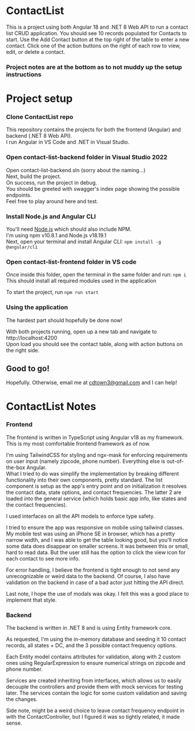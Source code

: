 # ContactList

This is a project using both Angular 18 and .NET 8 Web API to run a contact list CRUD application.
You should see 10 records populated for Contacts to start. 
Use the Add Contact button at the top right of the table to enter a new contact.
Click one of the action buttons on the right of each row to view, edit, or delete a contact.

### Project notes are at the bottom as to not muddy up the setup instructions

# Project setup

### Clone ContactList repo

This repository contains the projects for both the frontend (Angular) and backend (.NET 8 Web API).  
I run Angular in VS Code and .NET in Visual Studio.

### Open contact-list-backend folder in Visual Studio 2022

Open contact-list-backend.sln (sorry about the naming...)  
Next, build the project.  
On success, run the project in debug.  
You should be greeted with swagger's index page showing the possible endpoints.  
Feel free to play around here and test.

### Install Node.js and Angular CLI

You'll need [Node.js](https://nodejs.org/) which should also include NPM.  
I'm using npm v10.8.1 and Node.js v18.19.1  
Next, open your terminal and install Angular CLI: `npm install -g @angular/cli`

### Open contact-list-frontend folder in VS code

Once inside this folder, open the terminal in the same folder and run: `npm i`  
This should install all required modules used in the application  

To start the project, run `npm run start`

### Using the application

The hardest part should hopefully be done now!  

With both projects running, open up a new tab and navigate to http://localhost:4200  
Upon load you should see the contact table, along with action buttons on the right side.

## Good to go!
Hopefully. Otherwise, email me at cdtown3@gmail.com and I can help!

# ContactList Notes

### Frontend

The frontend is written in TypeScript using Angular v18 as my framework. This is my most comfortable frontend framework as of now.  

I'm using TailwindCSS for styling and ngx-mask for enforcing requirements on user input (namely zipcode, phone number). Everything else is out-of-the-box Angular.  
What I tried to do was simplify the implementation by breaking different functionality into their own components, pretty standard. The list component is setup as the app's entry point and on
initialization it resolves the contact data, state options, and contact frequencies. The latter 2 are loaded into the general service (which holds basic app info, like states and the contact frequencies).  

I used interfaces on all the API models to enforce type safety.  

I tried to ensure the app was responsive on mobile using tailwind classes. My mobile test was using an iPhone SE in browser, which has a pretty narrow width, and I was able to get the table looking good, but you'll notice some
data does disappear on smaller screens. It was between this or small, hard to read data. But the user still has the option to click the view icon for each contact to see more info.  

For error handling, I believe the frontend is tight enough to not send any unrecognizable or weird data to the backend. Of course, I also have validation on the backend in case of a bad actor just hitting the API direct.  

Last note, I hope the use of modals was okay. I felt this was a good place to implement that style.

### Backend

The backend is written in .NET 8 and is using Entity framework core.  

As requested, I'm using the in-memory database and seeding it 10 contact records, all states + DC, and the 3 possible contact frequency options.  

Each Entity model contains attributes for validation, along with 2 custom ones using RegularExpression to ensure numerical strings on zipcode and phone number.  

Services are created inheriting from interfaces, which allows us to easily decouple the controllers and provide them with mock services for testing later. The services contain the logic for some custom validation
and saving the changes.  

Side note, might be a weird choice to leave contact frequency endpoint in with the ContactController, but I figured it was so tightly related, it made sense.
